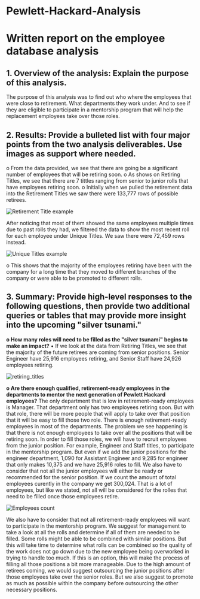# Pewlett-Hackard-Analysis

# Written report on the employee database analysis


## 1.	Overview of the analysis: Explain the purpose of this analysis.
The purpose of this analysis was to find out who where the employees that were close to retirement. What departments they work under. And to see if they are eligible to participate in a mentorship program that will help the replacement employees take over those roles.
## 2.	Results: Provide a bulleted list with four major points from the two analysis deliverables. Use images as support where needed.
o	From the data provided, we see that there are going be a significant number of employees that will be retiring soon. 
o	As shows on Retiring Titles, we see that there are 7 tittles ranging from senior to junior rolls that have employees retiring soon.
o	Initially when we pulled the retirement data into the Retirement Titles we saw there were 133,777 rows of possible retirees. 

![Retirement Title example](https://user-images.githubusercontent.com/92958939/152667248-ec774bea-b51c-4304-b41a-150c4f750fb4.png)

After noticing that most of them showed the same employees multiple times due to past rolls they had, we filtered the data to show the most recent roll for each employee under Unique Titles. We saw there were 72,459 rows instead. 

![Unique Titles example](https://user-images.githubusercontent.com/92958939/152667253-a14148c6-c0fb-4c60-bb43-16c72513d649.png)


o	This shows that the majority of the employees retiring have been with the company for a long time that they moved to different branches of the company or were able to be promoted to different rolls. 
## 3.	Summary: Provide high-level responses to the following questions, then provide two additional queries or tables that may provide more insight into the upcoming "silver tsunami."
**o	How many roles will need to be filled as the "silver tsunami" begins to make an impact?**
•	If we look at the data from Retiring Titles, we see that the majority of the future retirees are coming from senior positions. Senior Engineer have 25,916 employees retiring, and Senior Staff have 24,926 employees retiring.

![retiring_titles](https://user-images.githubusercontent.com/92958939/152667312-bc61b1d4-e810-4183-807e-6d1a163e61b8.png)


**o	Are there enough qualified, retirement-ready employees in the departments to mentor the next generation of Pewlett Hackard employees?**
The only department that is low in retirement-ready employees is Manager. That department only has two employees retiring soon. But with that role, there will be more people that will apply to take over that position that it will be easy to fill those two role. 
There is enough retirement-ready employees in most of the departments. The problem we see happening is that there is not enough employees to take over all the positions that will be retiring soon. 
In order to fill those roles, we will have to recruit employees from the junior position. For example, Engineer and Staff titles, to participate in the mentorship program. But even if we add the junior positions for the engineer department, 1,090 for Assistant Engineer and 9,285 for engineer that only makes 10,375 and we have 25,916 roles to fill. We also have to consider that not all the junior employees will either be ready or recommended for the senior position. 
If we count the amount of total employees curently in the company we get 300,024. That is a lot of employees, but like we stated, not all will be considered for the rolles that need to be filled once those employees retire.

![Employees count](https://user-images.githubusercontent.com/92958939/152667532-5245c031-92f8-4db3-ab54-c605ca695590.png)

We also have to consider that not all retirement-ready employees will want to participate in the mentorship program. 
We suggest for management to take a look at all the rolls and determine if all of them are needed to be filled. Some rolls might be able to be combined with similar positions. But this will take time to determine what rolls can be combined so the quality of the work does not go down due to the new employee being overworked in trying to handle too much. If this is an option, this will make the process of filling all those positions a bit more manageable. 
Due to the high amount of retirees coming, we would suggest outsourcing the junior positions after those employees take over the senior roles. But we also suggest to promote as much as possible within the company before outsourcing the other necessary positions.  
